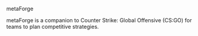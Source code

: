 metaForge

metaForge is a companion to Counter Strike: Global Offensive (CS:GO) for teams to plan competitive strategies.
